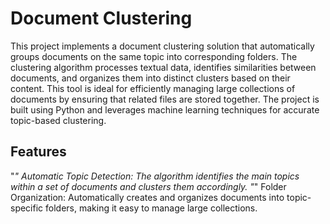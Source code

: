 # Document Clustering
This project implements a document clustering solution that automatically groups documents on the same topic into corresponding folders. The clustering algorithm processes textual data, identifies similarities between documents, and organizes them into distinct clusters based on their content. This tool is ideal for efficiently managing large collections of documents by ensuring that related files are stored together. The project is built using Python and leverages machine learning techniques for accurate topic-based clustering.

## Features
"*" Automatic Topic Detection: The algorithm identifies the main topics within a set of documents and clusters them accordingly.
"*" Folder Organization: Automatically creates and organizes documents into topic-specific folders, making it easy to manage large collections.
